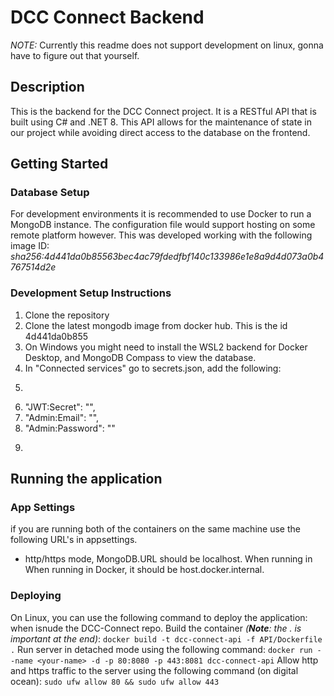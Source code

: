 
# DCC Connect Backend
_NOTE:_ Currently this readme does not support development on linux, gonna have to figure out that yourself.
## Description
This is the backend for the DCC Connect project.
It is a RESTful API that is built using C# and .NET 8.
This API allows for the maintenance of state in our project while avoiding direct access to the database on the frontend.

## Getting Started
### Database Setup
For development environments it is recommended to use Docker to run a MongoDB instance. 
The configuration file would support hosting on some remote platform however.
This was developed working with the following image ID: _sha256:4d441da0b85563bec4ac79fdedfbf140c133986e1e8a9d4d073a0b4767514d2e_

### Development Setup Instructions
1. Clone the repository
1. Clone the latest mongodb image from docker hub. This is the id 4d441da0b855
1. On Windows you might need to install the WSL2 backend for Docker Desktop, and MongoDB Compass to view the database.
1. In "Connected services" go to secrets.json, add the following:
1. ```
1. "JWT:Secret": "<your-jwt-secret>",
1. "Admin:Email": "<admin-email>",
1. "Admin:Password": "<admin-password>"
1. ```

## Running the application
### App Settings
if you are running both of the containers on the same machine use the following URL's in appsettings.
- http/https mode, MongoDB.URL should be localhost.
When running in 
When running in Docker, it should be host.docker.internal.

### Deploying
On Linux, you can use the following command to deploy the application: when isnude the DCC-Connect repo.
Build the container *(__Note__: the . is important at the end)*: 
```docker build -t dcc-connect-api -f API/Dockerfile .``` 
Run server in detached mode using the following command:
```docker run --name <your-name> -d -p 80:8080 -p 443:8081 dcc-connect-api```
Allow http and https traffic to the server using the following command (on digital ocean):
```sudo ufw allow 80 && sudo ufw allow 443```
